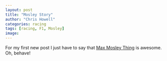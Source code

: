 ```yaml
---
layout: post
title: "Mosley Story"
author: "Chris Howell"
categories: racing
tags: [racing, F1, Mosley]
image:
---
```


For my first new post I just have to say that <a href="http://uk.eurosport.yahoo.com/08042008/58/hopes-fade-besieged-mosley.html" target="_blank">Max Mosley Thing</a> is awesome.  Oh, behave!
